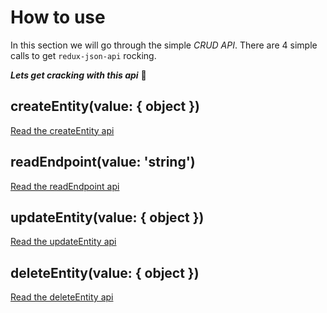 # How to use
In this section we will go through the simple _CRUD API_. There are 4 simple calls to get `redux-json-api` rocking.

__*Lets get cracking with this api*__ 🎈

## createEntity(value: { object })
[Read the createEntity api](apis/createEntity.md)
## readEndpoint(value: 'string')
[Read the readEndpoint api](apis/readEndpoint.md)
## updateEntity(value: { object })
[Read the updateEntity api](apis/updateEntity.md)
## deleteEntity(value: { object })
[Read the deleteEntity api](apis/deleteEntity.md)
